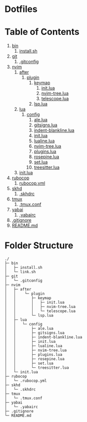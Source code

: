 # Dotfiles

# **Table of Contents**

1. [bin](#)
    1. [install.sh](#)
2. [git](#)
    1. [.gitconfig](#)
3. [nvim](#)
    1. [after](#)
        1. [plugin](#)
            1. [keymap](#)
                1. [init.lua](#)
                2. [nvim-tree.lua](#)
                3. [telescope.lua](#)
            2. [lsp.lua](#)
    2. [lua](#)
        1. [config](#)
            1. [ale.lua](#)
            2. [gitsigns.lua](#)
            3. [indent-blankline.lua](#)
            4. [init.lua](#)
            5. [lualine.lua](#)
            6. [nvim-tree.lua](#)
            7. [plugins.lua](#)
            8. [rosepine.lua](#)
            9. [set.lua](#)
            10. [treesitter.lua](#)
    3. [init.lua](#)
4. [rubocop](#)
    1. [rubocop.yml](#)
5. [skhd](#)
    1. [.skhdrc](#)
6. [tmux](#)
    1. [.tmux.conf](#)
7. [yabai](#)
    1. [.yabairc](#)
9. [.gitignore](#)
10. [README.md](#)

# **Folder Structure**

```
./
├─ bin
│   ├─ install.sh
│   └─ link.sh
├─ git
│   └─ .gitconfig
├─ nvim
│   ├─ after
│   │    └─ plugin
│   │       ├─ keymap
│   │       │   ├─ init.lua
│   │       │   ├─ nvim-tree.lua
│   │       │   └─ telescope.lua
│   │       └─ lsp.lua
│   ├─ lua
│   │   └─ config
│   │       ├─ ale.lua
│   │       ├─ gitsigns.lua
│   │       ├─ indent-blankline.lua
│   │       ├─ init.lua
│   │       ├─ lualine.lua
│   │       ├─ nvim-tree.lua
│   │       ├─ plugins.lua
│   │       ├─ rosepine.lua
│   │       ├─ set.lua
│   │       └─ treesitter.lua
│   └─ init.lua
├─ rubocop  
│   └─ .rubocop.yml
├─ skhd
│   └─ .skhdrc
├─ tmux
│   └─ .tmux.conf
├─ yabai
│   └─ .yabairc
├─ .gitignore
└─ README.md
```
